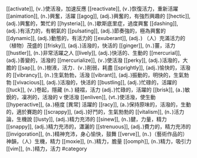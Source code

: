 [[activate]], (v．)使活潑，加速反應 
[[reactivate]], (v．)恢復活力，重新活躍 
[[animation]], (n．)興奮，活躍 
[[agog]], (adj．)興奮的，有強烈興趣的 
[[hectic]], (adj．)興奮的，繁忙的 
[[hysteria]], (n．)歇斯底里症，過度興奮 
[[dashing]], (adj．)有活力的，有朝氣的 
[[pulsating]], (adj．)節奏強的，極為興奮的 
[[dynamic]], (adj．)動態的，有活力的 
[[exuberant]], (adj．) （人）充滿活力的（植物）茂盛的 
[[frisky]], (adj．)活潑的，快活的 
[[ginger]], (n．)薑，活力 
[[hustler]], (n．)非常活躍之人 
[[lively]], (adj．)快活的、生動的 
[[mercurial]], (adj．)善變的，活潑的 
[[mercurialize]], (v．)使活潑 
[[perky]], (adj．)活潑的，大膽的 
[[sap]], (n．)樹液，活力．(v．)削弱，耗盡 
[[sprightly]], (adj．)愉快的，活潑的 
[[vibrancy]], (n．)生氣勃勃，活潑 
[[vibrant]], (adj．)振動的，明快的，生氣勃勃 
[[vivacious]], (adj．)活潑的，快活的 
[[bustling]], (adj．)忙碌的，活躍的 
[[tuck]], (v．)卷起，隱藏 (n．) 縫褶，活力 (adj．)忙碌的，活躍的
[[brisk]], (a．)敏銳的，凜冽的，活潑的 v 使活潑 
[[enliven]], (vt．)使活潑，使生動 
[[hyperactive]], (a．)極度 [異常] 活躍的 
[[racy]], (a．)保持原味的，活潑的，生動的，適於賽跑的 
[[scrappy]], (adj．)好鬥的，生氣勃勃的 
[[vitalism]], (n．)活力論，生機說 
[[lusty]], (adj．)精力充沛的 
[[sinew]], (n．)腱，力量，精力 
[[snappy]], (adj．)精力充沛的，瀟灑的 
[[strenuous]], (adj．)費力的，精力充沛的 
[[invigoration]], (n．)精神充沛，身心愉快，鼓舞 
[[verve]], (n．)（藝術作品的）神韻，（人）生機，精力 
[[moxie]], (n．)精力，膽量 
[[oomph]], (n．)精力，吸引力 
[[vim]], (n．)精力，活力 
#category

